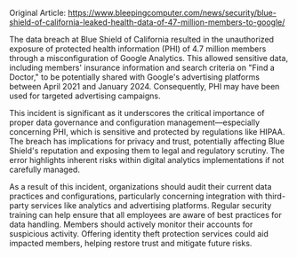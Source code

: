 Original Article: https://www.bleepingcomputer.com/news/security/blue-shield-of-california-leaked-health-data-of-47-million-members-to-google/

The data breach at Blue Shield of California resulted in the unauthorized exposure of protected health information (PHI) of 4.7 million members through a misconfiguration of Google Analytics. This allowed sensitive data, including members' insurance information and search criteria on "Find a Doctor," to be potentially shared with Google's advertising platforms between April 2021 and January 2024. Consequently, PHI may have been used for targeted advertising campaigns.

This incident is significant as it underscores the critical importance of proper data governance and configuration management—especially concerning PHI, which is sensitive and protected by regulations like HIPAA. The breach has implications for privacy and trust, potentially affecting Blue Shield's reputation and exposing them to legal and regulatory scrutiny. The error highlights inherent risks within digital analytics implementations if not carefully managed.

As a result of this incident, organizations should audit their current data practices and configurations, particularly concerning integration with third-party services like analytics and advertising platforms. Regular security training can help ensure that all employees are aware of best practices for data handling. Members should actively monitor their accounts for suspicious activity. Offering identity theft protection services could aid impacted members, helping restore trust and mitigate future risks.